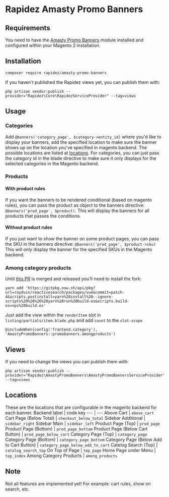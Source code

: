 # Rapidez Amasty Promo Banners

## Requirements

You need to have the [Amasty Promo Banners](https://amasty.com/promo-banners-for-magento-2.html) module installed and configured within your Magento 2 installation.

## Installation

```
composer require rapidez/amasty-promo-banners
```

If you haven't published the Rapidez views yet, you can publish them with:
```
php artisan vendor:publish --provider="Rapidez\Core\RapidezServiceProvider" --tag=views
```

## Usage

### Categories

Add `@banners('category_page', $category->entity_id)` where you'd like to display your banners, add the specified location to make sure the banner shows up on the location you've specified in magento backend. The possible locations are listed at [locations](#Locations). For categories, you can just pass the category id in the blade directive to make sure it only displays for the selected categories in the Magento backend.

### Products

#### With product rules

If you want the banners to be rendered conditional (based on magento rules), you can pass the product as object to the banners directive:
`@banners('prod_page', $product)`.
This will display the banners for all products that passes the conditions.

#### Without product rules

If you just want to show the banner on some product pages, you can pass the SKU in the banners directive:
`@banners('prod_page', $product->sku)`
This will only display the banner for the specified SKUs in the Magento backend.

### Among category products

Until [this PR](https://github.com/appbaseio/reactivesearch/pull/1932) is merged and released you'll need to install the fork:
```
yarn add 'https://gitpkg.now.sh/api/pkg?url=royduin/reactivesearch/packages/vue&commit=patch-4&scripts.postinstall=yarn%20install%20--ignore-scripts%20%26%26%20yarn%20run%20build-es&scripts.build-es=nps%20build.es'
```

Just add the view within the `renderItem` slot in `listing/partials/item.blade.php` and add `count` to the `slot-scope`
```
@includeWhen(config('frontend.category'), 'AmastyPromoBanners::promobanners.amongproducts')
```

## Views

If you need to change the views you can publish them with:
```
php artisan vendor:publish --provider="Rapidez\AmastyPromoBanners\AmastyPromoBannersServiceProvider" --tag=views
```

## Locations

These are the locations that are configurable in the magento backend for each banner.
Backend label | code key
--- | ---
Above Cart | `above_cart`
Cart Page (Below Total) | `checkout_below_total`
Sidebar Additional | `sidebar_right`
Sidebar Main | `sidebar_left`
Product Page (Top) | `prod_page`
Product Page (Bottom) | `prod_page_bottom`
Product Page (Below Cart Button) | `prod_page_below_cart`
Category Page (Top) | `category_page`
Category Page (Bottom) | `category_page_bottom`
Category Page (Below Add to Cart Button) | `category_page_below_add_to_cart`
Catelog Search (Top) | `catalog_search_top`
On Top of Page | `top_page`
Home Page under Menu | `top_index`
Among Category Products | `among_products`

## Note

Not all features are implemented yet! For example: cart rules, show on search, etc.
